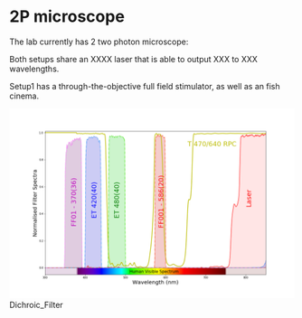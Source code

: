 # 2P microscope

The lab currently has 2 two photon microscope:

Both setups share an XXXX laser that is able to output XXX to XXX wavelengths.

Setup1 has a through-the-objective full field stimulator, as well as an fish cinema.

![](media/setup1_filters_n_dichroics/Dichroic_Filter.png?raw=true)
Dichroic_Filter
